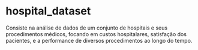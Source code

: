 # hospital_dataset
Consiste na análise de dados de um conjunto de hospitais e seus procedimentos médicos, focando em custos hospitalares, satisfação dos pacientes, e a performance de diversos procedimentos ao longo do tempo.
